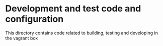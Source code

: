 # Development and test code and configuration

This directory contains code related to building, testing and developing in the vagrant box